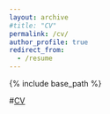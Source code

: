 ```yaml
---
layout: archive
#title: "CV"
permalink: /cv/
author_profile: true
redirect_from:
  - /resume
---
```


{% include base_path %}

#[CV](/files/CV.pdf)
